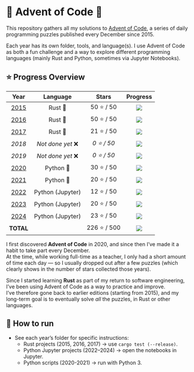 # 🎄 Advent of Code 🎄

This repository gathers all my solutions to [Advent of Code](https://adventofcode.com/), a series of daily programming puzzles published every December since 2015.

Each year has its own folder, tools, and language(s).
I use Advent of Code as both a fun challenge and a way to explore different programming languages (mainly Rust and Python, sometimes via Jupyter Notebooks).

## ⭐ Progress Overview

<!-- % = étoiles * 2 -->
| Year                                                             | Language          | Stars        | Progress                           |
|:----------------------------------------------------------------:|:-----------------:|:------------:|:----------------------------------:|
| [2015](https://github.com/ClemBytes/AdventOfCode/tree/main/2015) | Rust 🦀           |  50 ⭐ /  50 | ![](https://progress-bar.xyz/100/) |
| [2016](https://github.com/ClemBytes/AdventOfCode/tree/main/2016) | Rust 🦀           |  50 ⭐ /  50 | ![](https://progress-bar.xyz/100/) |
| [2017](https://github.com/ClemBytes/AdventOfCode/tree/main/2017) | Rust 🦀           |  21 ⭐ /  50 | ![](https://progress-bar.xyz/42/)  |
| *2018*                                                           | *Not done yet* ❌ | *0 ⭐ /  50* | ![](https://progress-bar.xyz/0/)   |
| *2019*                                                           | *Not done yet* ❌ | *0 ⭐ /  50* | ![](https://progress-bar.xyz/0/)   |
| [2020](https://github.com/ClemBytes/AdventOfCode/tree/main/2020) | Python 🐍         |  30 ⭐ /  50 | ![](https://progress-bar.xyz/60/)  |
| [2021](https://github.com/ClemBytes/AdventOfCode/tree/main/2021) | Python 🐍         |  20 ⭐ /  50 | ![](https://progress-bar.xyz/40/)  |
| [2022](https://github.com/ClemBytes/AdventOfCode/tree/main/2022) | Python (Jupyter)  |  12 ⭐ /  50 | ![](https://progress-bar.xyz/24/)  |
| [2023](https://github.com/ClemBytes/AdventOfCode/tree/main/2023) | Python (Jupyter)  |  20 ⭐ /  50 | ![](https://progress-bar.xyz/40/)  |
| [2024](https://github.com/ClemBytes/AdventOfCode/tree/main/2024) | Python (Jupyter)  |  23 ⭐ /  50 | ![](https://progress-bar.xyz/46/)  |
| **TOTAL**                                                        |                   | 226 ⭐ / 500 | ![](https://progress-bar.xyz/45/)  |

I first discovered **Advent of Code** in 2020, and since then I’ve made it a habit to take part every December.  
At the time, while working full-time as a teacher, I only had a short amount of time each day — so I usually dropped out after a few puzzles (which clearly shows in the number of stars collected those years).  

Since I started learning **Rust** as part of my return to software engineering, I’ve been using Advent of Code as a way to practice and improve.  
I’ve therefore gone back to earlier editions (starting from 2015), and my long-term goal is to eventually solve *all* the puzzles, in Rust or other languages.

## 🚀 How to run

- See each year’s folder for specific instructions:
    - Rust projects (2015, 2016, 2017) → use `cargo test (--release)`.
    - Python Jupyter projects (2022–2024) → open the notebooks in Jupyter.
    - Python scripts (2020-2021) → run with Python 3.
